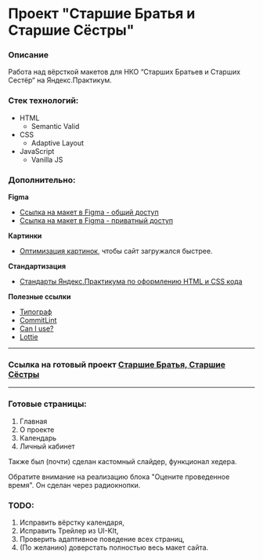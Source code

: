 # Проект "Старшие Братья и Старшие Сёстры"

### Описание
Работа над вёрсткой макетов для НКО “Старших Братьев и Старших Сестёр“ на Яндекс.Практикум.


### Стек технологий:

* HTML
  * Semantic Valid
* CSS
  * Adaptive Layout
* JavaScript
  * Vanilla JS


### Дополнительно:

**Figma**

* [Ссылка на макет в Figma - общий доступ](https://www.figma.com/file/11gCLSDOYlvkbuI3FU36Up/BBBS-for-students)
* [Ссылка на макет в Figma - приватный доступ](https://www.figma.com/team_invite/redeem/HgZCi2cxSWeHsVcZYmY2sI)

**Картинки**

* [Оптимизация картинок](https://tinypng.com/), чтобы сайт загружался быстрее.

**Стандартизация**

* [Стандарты Яндекс.Практикума по оформлению HTML и CSS кода](https://code.s3.yandex.net/web-developer/static/design-rules/index.html)

**Полезные ссылки**

* [Типограф](https://www.artlebedev.ru/typograf/)
* [CommitLint](https://commitlint.io/)
* [Can I use?](https://caniuse.com/)
* [Lottie](https://airbnb.design/lottie/)

---
### Ссылка на готовый проект [Старшие Братья, Старшие Сёстры](https://whodef.github.io/bbbs/)
---

### Готовые страницы:
1. Главная
2. О проекте
3. Календарь
4. Личный кабинет

Также был (почти) сделан кастомный слайдер, функционал хедера.

Обратите внимание на реализацию блока "Оцените проведенное время". Он сделан через радиокнопки.

### TODO:
1. Исправить вёрстку календаря,
2. Исправить Трейлер из UI-KIt,
3. Проверить адаптивное поведение всех страниц,
4. (По желанию) доверстать полностью весь макет сайта.
